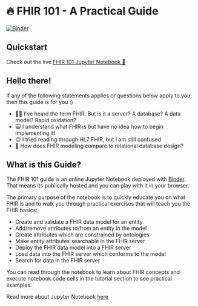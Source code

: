 # 🔥 FHIR 101 - A Practical Guide

[![Binder](https://mybinder.org/badge_logo.svg)](https://mybinder.org/v2/gh/fhir-sci/fhir-101/master?filepath=FHIR%20101%20-%20Practical%20Guide.ipynb)

## Quickstart

Check out the live [FHIR 101 Jupyter Notebook 📓](https://mybinder.org/v2/gh/fhir-sci/fhir-101/master?filepath=FHIR%20101%20-%20Practical%20Guide.ipynb)

## Hello there!

If any of the following statements applies or questions below apply to you,
then this guide is for you :)

- 🤷‍♀️ I've heard the term FHIR. But is it a server? A database? A data model? Rapid oxidation?
- 🙀 I understand what FHIR is but have no idea how to begin implementing it!
- 😕 I tried reading through HL7 FHIR, but I am still confused
- 🤔 How does FHIR modeling compare to relational database design?

## What is this Guide?
The FHIR 101 guide is an online Jupyter Notebook deployed with
[Binder](http://mybinder.org/). That means its publically hosted and
you can play with it in your browser.

The primary purpose of the notebook is to quickly educate you on what FHIR is
and to walk you through practical exercises that will teach you the FHIR basics:

- Create and validate a FHIR data model for an entity
- Add/remove attributes to/from an entity in the model
- Create attributes which are constrained by ontologies
- Make entity attributes searchable in the FHIR server
- Deploy the FHIR data model into a FHIR server
- Load data into the FHIR server which conforms to the model
- Search for data in the FHIR server

You can read through the notebook to learn about FHIR concepts and execute
notebook code cells in the tutorial section to see practical examples.

Read more about Jupyter Notebook [here](https://jupyter-notebook.readthedocs.io/en/stable/)
